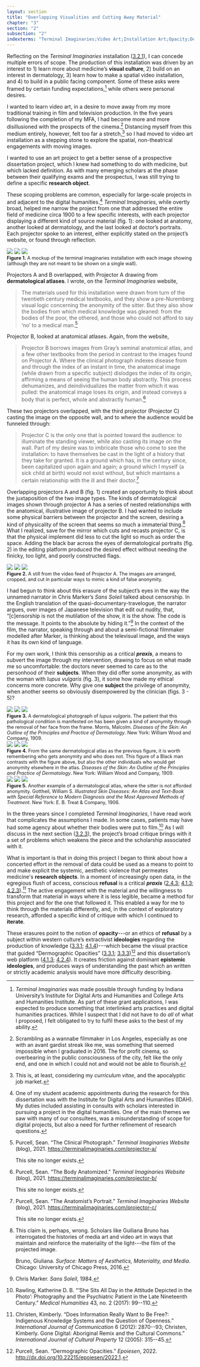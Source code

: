 ```yaml
---
layout: section
title: "Overlapping Visualities and Cutting Away Material"
chapter: "3"
section: "2"
subsection: "2"
indexterms: "Terminal Imaginaries;Video Art;Installation Art;Opacity;Dermatology"
---
```


Reflecting on the <i>Terminal Imaginaries</i> installation (<a href="{{ site.baseurl }}/dissertation/3_2_1">3.2.1</a>), I can concede multiple errors of scope. The production of this installation was driven by an interest to 1) learn more about medicine’s <span data-tooltip aria-haspopup="true" class="has-tip" data-disable-hover="false" tabindex="1" data-title="Visual culture refers to an interdisciplinary field that looks at the social construction of vision."><b>visual culture</b></span>, 2) build on an interest in dermatology, 3) learn how to make a spatial video installation, and 4) to build in a public facing component. Some of these asks were framed by certain funding expectations,[^fn1] while others were personal desires.

I wanted to learn video art, in a desire to move away from my more traditional training in film and television production. In the five years following the completion of my MFA, I had become more and more disillusioned with the prospects of the cinema.[^fn2] Distancing myself from this medium entirely, however, felt too far a stretch,[^fn3] so I had moved to video art installation as a stepping stone to explore the spatial, non-theatrical engagements with moving images.

I wanted to use an art project to get a better sense of a prospective dissertation project, which I knew had something to do with medicine, but which lacked definition. As with many emerging scholars at the phase between their qualifying exams and the prospectus, I was still trying to define a specific <span data-tooltip aria-haspopup="true" class="has-tip" data-disable-hover="false" tabindex="1" data-title="I use the term research object to refer to materials that have been divorced from the subject of their origin. Object, as I use it, carefully considers how human patients are denied their humanity through transformations that deem them as objects."><b>research object</b></span>.

These scoping problems are common, especially for large-scale projects in and adjacent to the digital humanities.[^fn4] <i>Terminal Imaginaries</i>, while overtly broad, helped me narrow the project from one that addressed the entire field of medicine circa 1900 to a few specific interests, with each projector displaying a different kind of source material (fig. 1): one looked at anatomy, another looked at dermatology, and the last looked at doctor’s portraits. Each projector spoke to an interest, either explicitly stated on the project’s website, or found through reflection. 

<div class="card float-right half-width-image"><img id="terminalimaginariesallinone" class="opaque" src="{{ site.baseurl }}/assets/img/terminalimaginariesallinone_full.jpg">

<img id="terminalimaginariesallinone" class="transparent" src="{{ site.baseurl }}/assets/img/terminalimaginariesallinone.jpg">

<img id="terminalimaginariesallinone" class="partially-opaque" src="{{ site.baseurl }}/assets/img/terminalimaginariesallinone_partial.jpg">

<div class="caption-font" style="font-size:.9em"><b>Figure 1.</b>  A mockup of the terminal imaginaries installation with each image showing (although they are not meant to be shown on a single wall).</div></div>

Projectors A and B overlapped, with Projector A drawing from <span data-tooltip aria-haspopup="true" class="has-tip" data-disable-hover="false" tabindex="1" data-title="Dermatological atlases are books published with images to show the general symptoms related to dermatological conditions. Doctors use these atlases to help diagnose patients."><b>dermatological atlases</b></span>. I wrote, on the <i>Terminal Imaginaries</i> website, 

>The materials used for this installation were drawn from turn of the twentieth century medical textbooks, and they show a pre-Nuremberg visual logic concerning the anonymity of the sitter. But they also show the bodies from which medical knowledge was gleaned: from the bodies of the poor, the othered, and those who could not afford to say ‘no’ to a medical man.[^fn5]

Projector B, looked at anatomical atlases. Again, from the website,

>Projector B borrows images from Gray’s seminal anatomical atlas, and a few other textbooks from the period in contrast to the images found on Projector A. Where the clinical photograph indexes disease from and through the index of an instant in time, the anatomical image (while drawn from a specific subject) dislodges the index of its origin, affirming a means of seeing the human body abstractly. This process dehumanizes, and deindividualizes the matter from which it was pulled: the anatomical image loses its origin, and instead conveys a body that is perfect, whole and abstractly human.[^fn6]

These two projectors overlapped, with the third projector (Projector C) casting the image on the opposite wall, and to where the audience would be funneled through:

>Projector C is the only one that is pointed toward the audience: to illuminate the standing viewer, while also casting its image on the wall. Part of my desire was to imbricate those who come to see the installation: to have themselves be cast in the light of a history that they take for granted. It is a ground which has, in the century since, been capitalized upon again and again; a ground which I myself (a sick child at birth) would not exist without, but which maintains a certain relationship with the ill and their doctor.[^fn7]

Overlapping projectors A and B (fig. 1) created an opportunity to think about the juxtaposition of the two image types. The kinds of dermatological images shown through projector A has a series of nested relationships with the anatomical, illustrative image of projector B. I had wanted to include some physical barriers between the projector and the screen, desiring a kind of physicality of the screen that seems so much a immaterial thing.[^fn8] What I realized, save for the mirror which cuts and recasts projector C, is that the physical implement did less to cut the light so much as order the space. Adding the black bar across the eyes of dermatological portraits (fig. 2) in the editing platform produced the desired effect without needing the finicky, too light, and poorly constructed flags.

<div class="card float-right half-width-image"><img id="terminalimaginaries1" class="opaque" src="{{ site.baseurl }}/assets/img/terminalimaginaries1_full.jpg">

<img id="terminalimaginaries1" class="transparent" src="{{ site.baseurl }}/assets/img/terminalimaginaries1.jpg">

<img id="terminalimaginaries1" class="partially-opaque" src="{{ site.baseurl }}/assets/img/terminalimaginaries1_partial.jpg">

<div class="caption-font" style="font-size:.9em"><b>Figure 2.</b> A still from the video feed of Projector A. The images are arranged, cropped, and cut in particular ways to mimic a kind of false anonymity.</div></div>

I had begun to think about this erasure of the subject’s eyes in the way the unnamed narrator in Chris Marker’s <i>Sans Soleil</i> talked about censorship. In the English translation of the quasi-documentary-travelogue, the narrator argues, over images of Japanese television that edit out nudity, that, “[c]ensorship is not the mutilation of the show, it is the show. The code is the message. It points to the absolute by hiding it.”[^fn9] In the context of the film, the narrator, speaking through and about a semi-fictional filmmaker modelled after Marker, is thinking about the televisual image, and the ways it has its own kind of language. 

For my own work, I think this censorship as a critical <span data-tooltip aria-haspopup="true" class="has-tip" data-disable-hover="false" tabindex="1" data-title="Praxis, in academic conversations, is often defined in relation to and in opposition against theory. Praxis refers to how things are changed in the diegetic world, where theory is understood as being entirely conceptual."><b><i>praxis</i></b></span>, a means to subvert the image through my intervention, drawing to focus on what made me so uncomfortable: the doctors never seemed to care as to the personhood of their <span data-tooltip aria-haspopup="true" class="has-tip" data-disable-hover="false" tabindex="1" data-title="The term research subject refers to a human person who has been ingested into a research program, and whose identity, personhood, and body have become the focus of a research program. I think of the subject in a Foucauldian sense: The 'subject' is a pun on the monarchal subject, someone who has no agency under the spectacular power of the sovereign. In this case it the subject lacks agency in relation to the researcher studying them."><b>subjects</b></span>. When they did offer some anonymity, as with the woman with <i>lupus vulgaris</i> (fig. 3), it some how made my ethical concerns more concrete. Why give one <span data-tooltip aria-haspopup="true" class="has-tip" data-disable-hover="false" tabindex="1" data-title="The term research subject refers to a human person who has been ingested into a research program, and whose identity, personhood, and body have become the focus of a research program. I think of the subject in a Foucauldian sense: The 'subject' is a pun on the monarchal subject, someone who has no agency under the spectacular power of the sovereign. In this case it the subject lacks agency in relation to the researcher studying them."><b>subject</b></span> the privilege of anonymity, when another seems so obviously disempowered by the clinician (figs. 3 - 5)?

<div class="card-container-horizontal"><div class="card-container-horizontal-content"><img id="Morris_DiseasesoftheSkin_1909_446" class="opaque" src="{{ site.baseurl }}/assets/img/Morris_DiseasesoftheSkin_1909_446_full.jpg">

<img id="Morris_DiseasesoftheSkin_1909_446" class="transparent" src="{{ site.baseurl }}/assets/img/Morris_DiseasesoftheSkin_1909_446.jpg">

<img id="Morris_DiseasesoftheSkin_1909_446" class="partially-opaque" src="{{ site.baseurl }}/assets/img/Morris_DiseasesoftheSkin_1909_446_partial.jpg">

<div class="caption-font" style="font-size:.9em"><b>Figure 3.</b> A dermatological photograph of <i>lupus vulgaris</i>. The patient that this pathological condition is manifested on has been given a kind of anonymity through the removal of her face from the frame. Morris, Malcolm. <i>Diseases of the Skin: An Outline of the Principles and Practice of Dermatology</i>. New York: William Wood and Company, 1909.</div></div>

<div class="card-container-horizontal-content"><img id="Morris_DiseasesoftheSkin_1909_482" class="opaque" src="{{ site.baseurl }}/assets/img/Morris_DiseasesoftheSkin_1909_482_full.jpg">

<img id="Morris_DiseasesoftheSkin_1909_482" class="transparent" src="{{ site.baseurl }}/assets/img/Morris_DiseasesoftheSkin_1909_482.jpg">

<img id="Morris_DiseasesoftheSkin_1909_482" class="partially-opaque" src="{{ site.baseurl }}/assets/img/Morris_DiseasesoftheSkin_1909_482_partial.jpg">

<div class="caption-font" style="font-size:.9em"><b>Figure 4.</b> From the same dermatological atlas as the previous figure, it is worth remembering who gets anonymity and who does not. This figure of a Black man contrasts with the figure above, but also the other individuals who would get anonymity elsewhere in the atlas. <i>Diseases of the Skin: An Outline of the Principles and Practice of Dermatology</i>. New York: William Wood and Company, 1909.</div></div>

<div class="card-container-horizontal-content"><img id="Gottheil_SkinDiseases_1906_176" class="opaque" src="{{ site.baseurl }}/assets/img/Gottheil_SkinDiseases_1906_176_full.jpg">

<img id="Gottheil_SkinDiseases_1906_176" class="transparent" src="{{ site.baseurl }}/assets/img/Gottheil_SkinDiseases_1906_176.jpg">

<img id="Gottheil_SkinDiseases_1906_176" class="partially-opaque" src="{{ site.baseurl }}/assets/img/Gottheil_SkinDiseases_1906_176_partial.jpg">

<div class="caption-font" style="font-size:.9em"><b>Figure 5.</b> Another example of a dermatological atlas, where the sitter is not afforded anonymity. Gottheil, William S. <i>Illustrated Skin Diseases: An Atlas and Text-Book with Special Reference to Modern Diagnosis and the Most Approved Methods of Treatment</i>. New York: E. B. Treat & Company, 1906.</div></div></div>

In the three years since I completed <i>Terminal Imaginaries</i>, I have read work that complicates the assumptions I made. In some cases, patients may have had some agency about whether their bodies were put to film.[^fn10] As I will discuss in the next section (<a href="{{ site.baseurl }}/dissertation/3_2_3">3.2.3</a>), the project’s broad critique brings with it a set of problems which weakens the piece and the scholarship associated with it. 

What is important is that in doing this project I began to think about how a concerted effort in the removal of data could be used as a means to point to and make explicit the systemic, aesthetic violence that permeates medicine's <span data-tooltip aria-haspopup="true" class="has-tip" data-disable-hover="false" tabindex="1" data-title="I use the term research object to refer to materials that have been divorced from the subject of their origin. Object, as I use it, carefully considers how human patients are denied their humanity through transformations that deem them as objects."><b>research objects</b></span>. In a moment of increasingly open data, in the egregious flush of access, conscious <span data-tooltip aria-haspopup="true" class="has-tip" data-disable-hover="false" tabindex="1" data-title="Refusal refers to the moments, actions, and possibilities enabled by denying academic access to personal, cultural, or spiritual materials and knowledge."><b>refusal</b></span> is a critical <span data-tooltip aria-haspopup="true" class="has-tip" data-disable-hover="false" tabindex="1" data-title="Praxis, in academic conversations, is often defined in relation to and in opposition against theory. Praxis refers to how things are changed in the diegetic world, where theory is understood as being entirely conceptual."><b><i>praxis</i></b></span> (<a href="{{ site.baseurl }}/dissertation/2_4_3">2.4.3</a>; <a href="{{ site.baseurl }}/dissertation/4_1_3">4.1.3</a>; <a href="{{ site.baseurl }}/dissertation/4_2_3">4.2.3</a>).[^fn11] The active engagement with the material and the willingness to transform that material in ways where it is less legible, became a method for this project and for the one that followed it. This enabled a way for me to think through the materials differently, and, in the context of exploratory research, afforded a specific kind of critique with which I continued to <span data-tooltip aria-haspopup="true" class="has-tip" data-disable-hover="false" tabindex="1" data-title="Iterative, here, refers to a process of learning in which completed projects are analyzed after their completion. This analysis allows for future projects to be more successful, and to address new, but related concepts."><b>iterate</b></span>.

These erasures point to the notion of <span data-tooltip aria-haspopup="true" class="has-tip" data-disable-hover="false" tabindex="1" data-title="Opacity is a rights-based philosophical framework that assumes humans have a right to not be known in knowledge systems."><b>opacity</b></span>---or an ethics of <span data-tooltip aria-haspopup="true" class="has-tip" data-disable-hover="false" tabindex="1" data-title="Refusal refers to the moments, actions, and possibilities enabled by denying academic access to personal, cultural, or spiritual materials and knowledge."><b>refusal</b></span> by a subject within western culture’s extractivist <span data-tooltip aria-haspopup="true" class="has-tip" data-disable-hover="false" tabindex="1" data-title="Ideology refers to a generally agreed upon understanding of a phenomenon or cultural idea. Ideologies are like the air we breathe, in that they are pervasive and difficult to see without some framework to understand them."><b>ideologies</b></span> regarding the production of knowledge (<a href="{{ site.baseurl }}/dissertation/3_3_1">3.3.1</a>; <a href="{{ site.baseurl }}/dissertation/4_1_4">4.1.4</a>)---which became the visual practice that guided “Dermographic Opacities” (<a href="{{ site.baseurl }}/dissertation/3_3_1">3.3.1</a>; <a href="{{ site.baseurl }}/dissertation/3_3_3">3.3.3</a>)[^fn12] and this dissertation’s web platform (<a href="{{ site.baseurl }}/dissertation/4_1_3">4.1.3</a>; <a href="{{ site.baseurl }}/dissertation/4_2_4">4.2.4</a>). It creates friction against dominant <span data-tooltip aria-haspopup="true" class="has-tip" data-disable-hover="false" tabindex="1" data-title="Epistemics is a philosophical term referring to the study of knowledge. I use it to talk about the entwined practices of scientific culture, its arguments, and its methodologies."><b>epistemic</b></span> <span data-tooltip aria-haspopup="true" class="has-tip" data-disable-hover="false" tabindex="1" data-title="Ideology refers to a generally agreed upon understanding of a phenomenon or cultural idea. Ideologies are like the air we breathe, in that they are pervasive and difficult to see without some framework to understand them."><b>ideologies</b></span>, and produces ways of understanding the past which an written or strictly academic analysis would have more difficulty describing.

<div class="style-divider">
 	<div class="line"></div>
</div>

[^fn1]: <i>Terminal Imaginaries</i> was made possible through funding by Indiana University’s Institute for Digital Arts and Humanities and College Arts and Humanities Institute. As part of these grant applications, I was expected to produce something that interlinked arts practices and digital humanities practices. While I suspect that I did not have to do <i>all</i> of what I proposed, I felt obligated to try to fulfil these asks to the best of my ability.

[^fn2]: Scrambling as a wannabe filmmaker in Los Angeles, especially as one with an avant gardist streak like me, was something that seemed impossible when I graduated in 2016. The for profit cinema, so overbearing in the public consciousness of the city, felt like the only end, and one in which I could not and would not be able to flourish.

[^fn3]: This is, at least, considering my <i>curriculum vitae</i>, and the apocalyptic job market.

[^fn4]: One of my student academic appointments during the research for this dissertation was with the Institute for Digital Arts and Humanities (IDAH). My duties included assisting in consults with scholars interested in pursuing a project in the digital humanities. One of the main themes we saw with many of our consultees, was a misunderstanding of scope for digital projects, but also a need for further refinement of research questions.

[^fn5]: Purcell, Sean. “The Clinical Photograph.” <i>Terminal Imaginaries Website</i> (blog), 2021. https://terminalimaginaries.com/projector-a/ 
	
	This site no longer exists.

[^fn6]: Purcell, Sean. “The Body Anatomized.” <i>Terminal Imaginaries Website</i> (blog), 2021. https://terminalimaginaries.com/projector-b/
	
	This site no longer exists.

[^fn7]: Purcell, Sean. “The Anatomist’s Portrait.” <i>Terminal Imaginaries Website</i> (blog), 2021. https://terminalimaginaries.com/projector-c/ 
	
	This site no longer exists.

[^fn8]: This claim is, perhaps, wrong. Scholars like Guiliana Bruno has interrogated the histories of media art and video art in ways that maintain and reinforce the materiality of the light---the film of the projected image.
	
	Bruno, Giuliana. <i>Surface: Matters of Aesthetics, Materiality, and Media</i>. Chicago: University of Chicago Press, 2016.

[^fn9]: Chris Marker. <i>Sans Soleil</i>, 1984.

[^fn10]: Rawling, Katherine D. B. “‘She Sits All Day in the Attitude Depicted in the Photo’: Photography and the Psychiatric Patient in the Late Nineteenth Century.” <i>Medical Humanities</i> 43, no. 2 (2017): 99--110.

[^fn11]: Christen, Kimberly. “Does Information Really Want to Be Free?: Indigenous Knowledge Systems and the Question of Openness.” <i>International Journal of Communication</i> 6 (2012): 2870--93; Christen, Kimberly. Gone Digital: Aboriginal Remix and the Cultural Commons.” <i>International Journal of Cultural Property</i> 12 (2005): 315--45.

[^fn12]: Purcell, Sean. “Dermographic Opacities.” <i>Epoiesen</i>, 2022. <http://dx.doi.org/10.22215/epoiesen/2022.1>.